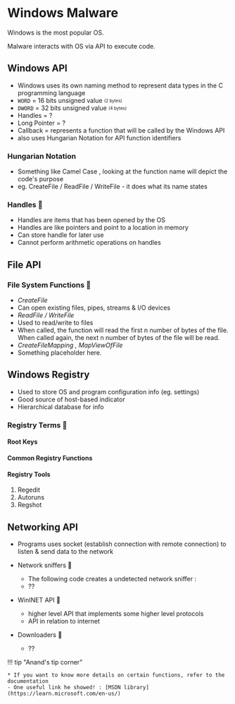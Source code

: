 # Windows Malware

Windows is the most popular OS.

Malware interacts with OS via API to execute code.

## Windows API

  - Windows uses its own naming method to represent data types in the C programming language
  - `WORD` = 16 bits unsigned value <sub><sup>(2 bytes)</sub></sup>
  - `DWORD` = 32 bits unsigned value <sub><sup>(4 bytes)</sub></sup> 
  - Handles = ?
  - Long Pointer = ?
  - Callback = represents a function that will be called by the Windows API
  - also uses Hungarian Notation for API function identifiers
 
### Hungarian Notation  

  - Something like Camel Case , looking at the function name will depict the code's purpose
  - eg. CreateFile / ReadFile / WriteFile - it does what its name states

### Handles :thought_balloon:

  - Handles are items that has been opened by the OS
  - Handles are like pointers and point to a location in memory 
  - Can store handle for later use
  - Cannot perform arithmetic operations on handles
   

## File API
### File System Functions :thought_balloon:
  - *CreateFile*
  - Can open existing files, pipes, streams & I/O devices
  - *ReadFile / WriteFile*  
  - Used to read/write to files
  - When called, the function will read the first n number of bytes of the file. When called again, the next n number of bytes of the file will be read.
  - *CreateFileMapping , MapViewOfFile*
  - Something placeholder here.
  
## Windows Registry

  -  Used to store OS and program configuration info (eg. settings)
  -  Good source of host-based indicator
  -  Hierarchical database for info
  
### Registry Terms :thought_balloon:

#### Root Keys

#### Common Registry Functions

#### Registry Tools
  1. Regedit
  2. Autoruns
  3. Regshot
  
## Networking API
  - Programs uses socket (establish connection with remote connection) to listen & send data to the network

  - Network sniffers :thought_balloon:
    - The following code creates a undetected network sniffer :
    - ??
    
  - WinINET API :thought_balloon:
    - higher level API that implements some higher level protocols
    - API in relation to internet

  - Downloaders :thought_balloon:
    - ??
    
!!! tip "Anand's tip corner"

    * If you want to know more details on certain functions, refer to the documentation
    - One useful link he showed! : [MSDN library](https://learn.microsoft.com/en-us/)

  
